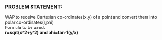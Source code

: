 ### PROBLEM STATEMENT:

WAP to receive Cartesian co-ordinates(x,y) of a point and convert them into polar co-ordinates(r,phi)
      <br>Formula to be used:
                              <br               />**r=sqrt(x^2+y^2) and phi=tan-1(y/x)**
